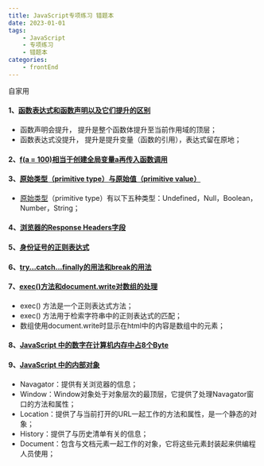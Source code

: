 ```yaml
---
title: JavaScript专项练习 错题本
date: 2023-01-01
tags:
    - JavaScript
    - 专项练习
    - 错题本
categories: 
    - frontEnd
---
```

自家用

<!--more-->

#### 1、[函数表达式和函数声明以及它们提升的区别](https://www.nowcoder.com/questionTerminal/538071bc369d44ae84a4b2f79c6048e9)

* 函数声明会提升， 提升是整个函数体提升至当前作用域的顶层；
* 函数表达式没提升， 提升是提升变量（函数的引用），表达式留在原地；

#### 2、[f(a = 100)相当于创建全局变量a再传入函数调用](https://www.nowcoder.com/questionTerminal/8918b65210ec46caa30054951defdbfa)

#### 3、[原始类型（primitive type）与原始值（primitive value）](https://www.nowcoder.com/questionTerminal/6fccd1ccb7ba4dbd93bb1d77ddd40390)

* [原始类型](https://blog.csdn.net/qq_37683424/article/details/104562558)（primitive type）有以下五种类型：Undefined，Null，Boolean，Number，String；

#### 4、[浏览器的Response Headers字段](https://www.nowcoder.com/questionTerminal/0095607fc6e849e380575bffdc812491)

#### 5、[身份证号的正则表达式](https://www.nowcoder.com/questionTerminal/733abe2a678f470aba56b94c5af2af8f)

#### 6、[try...catch...finally的用法和break的用法](https://www.nowcoder.com/questionTerminal/a894fca888c7411894a448c4a08d60c0)

#### 7、[exec()方法和document.write对数组的处理](https://www.nowcoder.com/questionTerminal/2002d2500dd148789a673de9fa8ce141)

* exec() 方法是一个正则表达式方法；
* exec() 方法用于检索字符串中的正则表达式的匹配；
* 数组使用document.write时显示在html中的内容是数组中的元素；

#### 8、[JavaScript 中的数字在计算机内存中占8个Byte](https://www.nowcoder.com/questionTerminal/e6a69b9b36f04f019e78353d316c023d)

#### 9、[JavaScript 中的内部对象](https://www.nowcoder.com/questionTerminal/b458263e804a4234a36ff54f4cab03de)

* Navagator：提供有关浏览器的信息；
* Window：Window对象处于对象层次的最顶层，它提供了处理Navagator窗口的方法和属性；
* Location：提供了与当前打开的URL一起工作的方法和属性，是一个静态的对象；
* History：提供了与历史清单有关的信息；
* Document：包含与文档元素一起工作的对象，它将这些元素封装起来供编程人员使用；
